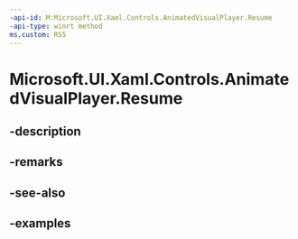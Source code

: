 ```yaml
---
-api-id: M:Microsoft.UI.Xaml.Controls.AnimatedVisualPlayer.Resume
-api-type: winrt method
ms.custom: RS5
---
```


<!-- Method syntax.
public void AnimatedVisualPlayer.Resume()
-->

# Microsoft.UI.Xaml.Controls.AnimatedVisualPlayer.Resume

## -description

## -remarks

## -see-also

## -examples

